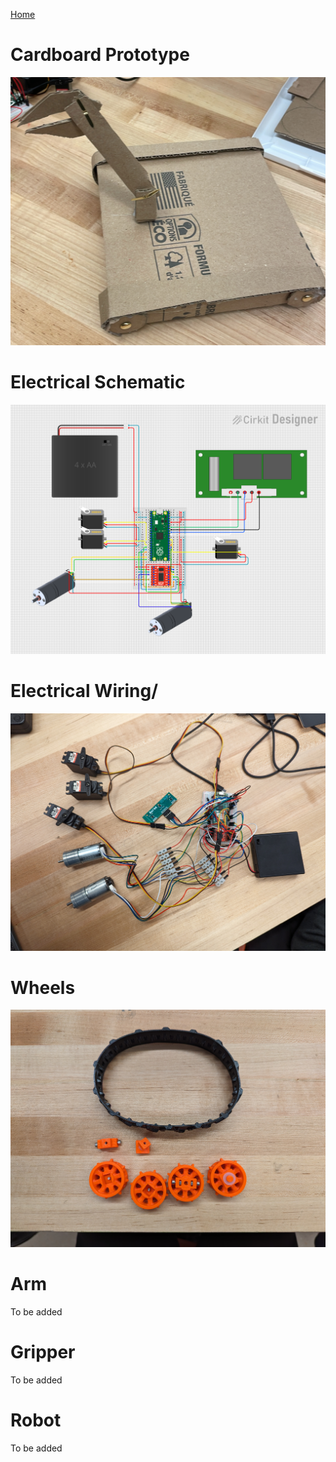 [Home](main)

# Cardboard Prototype
<img src="../images/prototype/cardboardPro.jpeg" alt="Screenshot" width="600"/>


# Electrical Schematic
<img src="../images/prototype/electricalSch.png" alt="Screenshot" width="600"/>

# Electrical Wiring/
<img src="../images/prototype/electrical.jpg" alt="Screenshot" width="600"/>

# Wheels
<img src="../images/prototype/mechanical.jpg" alt="Screenshot" width="600"/>

# Arm
To be added

# Gripper
To be added

# Robot
To be added



